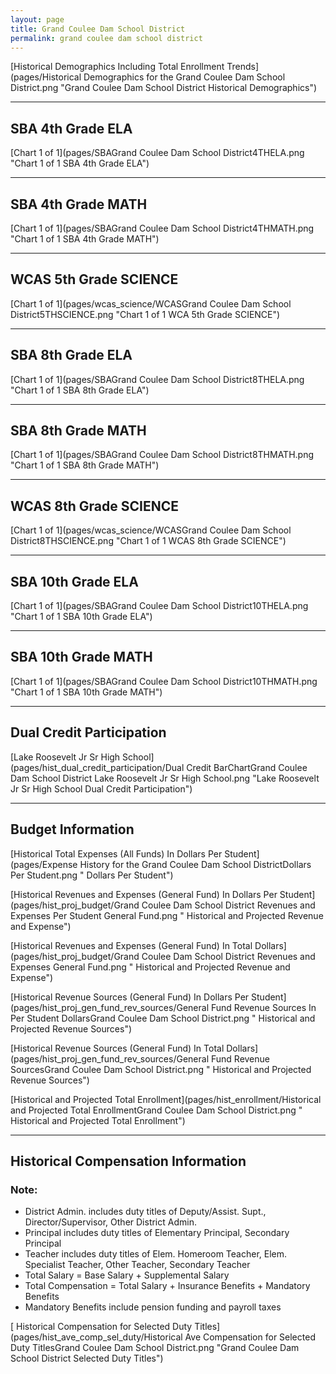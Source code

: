 ```yaml
---
layout: page
title: Grand Coulee Dam School District
permalink: grand coulee dam school district
---
```



[Historical Demographics Including Total Enrollment Trends](pages/Historical Demographics for the Grand Coulee Dam School District.png "Grand Coulee Dam School District Historical Demographics")

___

## SBA 4th Grade ELA

[Chart 1 of 1](pages/SBAGrand Coulee Dam School District4THELA.png "Chart 1 of 1 SBA 4th Grade ELA")


___

## SBA 4th Grade MATH

[Chart 1 of 1](pages/SBAGrand Coulee Dam School District4THMATH.png "Chart 1 of 1 SBA 4th Grade MATH")


___

## WCAS 5th Grade SCIENCE

[Chart 1 of 1](pages/wcas_science/WCASGrand Coulee Dam School District5THSCIENCE.png "Chart 1 of 1 WCA 5th Grade SCIENCE")


___

## SBA 8th Grade ELA

[Chart 1 of 1](pages/SBAGrand Coulee Dam School District8THELA.png "Chart 1 of 1 SBA 8th Grade ELA")


___

## SBA 8th Grade MATH

[Chart 1 of 1](pages/SBAGrand Coulee Dam School District8THMATH.png "Chart 1 of 1 SBA 8th Grade MATH")


___

## WCAS 8th Grade SCIENCE

[Chart 1 of 1](pages/wcas_science/WCASGrand Coulee Dam School District8THSCIENCE.png "Chart 1 of 1 WCAS 8th Grade SCIENCE")


___

## SBA 10th Grade ELA

[Chart 1 of 1](pages/SBAGrand Coulee Dam School District10THELA.png "Chart 1 of 1 SBA 10th Grade ELA")


___

## SBA 10th Grade MATH

[Chart 1 of 1](pages/SBAGrand Coulee Dam School District10THMATH.png "Chart 1 of 1 SBA 10th Grade MATH")


___

## Dual Credit Participation

[Lake Roosevelt Jr Sr High School](pages/hist_dual_credit_participation/Dual Credit BarChartGrand Coulee Dam School District Lake Roosevelt Jr Sr High School.png "Lake Roosevelt Jr Sr High School Dual Credit Participation")


___

## Budget Information

[Historical Total Expenses (All Funds) In Dollars Per Student](pages/Expense History for the Grand Coulee Dam School DistrictDollars Per Student.png " Dollars Per Student")

[Historical Revenues and Expenses (General Fund) In Dollars Per Student](pages/hist_proj_budget/Grand Coulee Dam School District Revenues and Expenses Per Student General Fund.png " Historical and Projected Revenue and Expense")

[Historical Revenues and Expenses (General Fund) In Total Dollars](pages/hist_proj_budget/Grand Coulee Dam School District Revenues and Expenses General Fund.png " Historical and Projected Revenue and Expense")

[Historical Revenue Sources (General Fund) In Dollars Per Student](pages/hist_proj_gen_fund_rev_sources/General Fund Revenue Sources In Per Student DollarsGrand Coulee Dam School District.png " Historical and Projected Revenue Sources")

[Historical Revenue Sources (General Fund) In Total Dollars](pages/hist_proj_gen_fund_rev_sources/General Fund Revenue SourcesGrand Coulee Dam School District.png " Historical and Projected Revenue Sources")

[Historical and Projected Total Enrollment](pages/hist_enrollment/Historical and Projected Total EnrollmentGrand Coulee Dam School District.png " Historical and Projected Total Enrollment")


___

## Historical Compensation Information
### Note:
- District Admin. includes duty titles of Deputy/Assist. Supt., Director/Supervisor, Other District Admin.
- Principal includes duty titles of Elementary Principal, Secondary Principal
- Teacher includes duty titles of Elem. Homeroom Teacher, Elem. Specialist Teacher, Other Teacher, Secondary Teacher
- Total Salary = Base Salary + Supplemental Salary
- Total Compensation = Total Salary + Insurance Benefits + Mandatory Benefits
- Mandatory Benefits include pension funding and payroll taxes

[ Historical Compensation for Selected Duty Titles](pages/hist_ave_comp_sel_duty/Historical Ave Compensation for Selected Duty TitlesGrand Coulee Dam School District.png "Grand Coulee Dam School District Selected Duty Titles")

